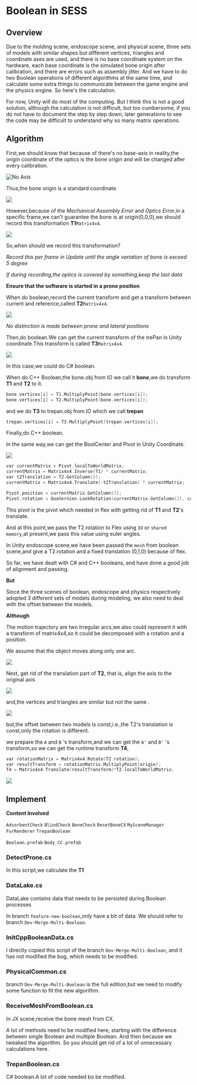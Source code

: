 # Boolean in SESS

## Overview
Due to the molding scene, endoscope scene, and physical scene, three sets of models with similar shapes but different vertices, triangles and coordinate axes are used, and there is no base coordinate system on the hardware, each base coordinate is the simulated bone origin after calibration, and there are errors such as assembly jitter. And we have to do two Boolean operations of different algorithms at the same time, and calculate some extra things to communicate between the game engine and the physics engine. So here's the calculation.

For now, Unity will do most of the computing. But I think this is not a good solution, although the calculation is not difficult, but too cumbersome, if you do not have to document the step by step down, later generations to see the code may be difficult to understand why so many matrix operations.

## Algorithm
First,we should know that because of there's no base-axis in reality,the origin coordinate of the optics is the bone origin and 
will be changed after every calibration.

![No Axis](https://pic4rain.oss-cn-beijing.aliyuncs.com/img/No%20Base%20Axis.png)

Thus,the bone origin is a standard coordinate.

![](https://pic4rain.oss-cn-beijing.aliyuncs.com/img/standardTransform.png)

However,because of the *Mechanical Assembly Error* and *Optics Error*,in a specific frame,we can't guarantee the
bone is at origin(0,0,0),we should record this transformation **T1**`Matrix4x4`.

![](https://pic4rain.oss-cn-beijing.aliyuncs.com/img/assemblyOpticsError.png)

So,when should we record this transformation?

*Record this per frame in Update until the angle variation of bone is exceed 5 degree*

*If during recording,the optics is covered by something,keep the last data*

**Ensure that the software is started in a prone position**

When do boolean,record the current transform and get a transform between current and reference,called **T2**`Matrix4x4`.

![](https://pic4rain.oss-cn-beijing.aliyuncs.com/img/T2.png)

*No distinction is made between prone and lateral positions*

Then,do boolean.We can get the current transform of the trePan in Unity coordinate.This transform is called **T3**`Matrix4x4`.

![](https://pic4rain.oss-cn-beijing.aliyuncs.com/img/Dobool.png)

In this case,we could do C# boolean.

When do C++ Boolean,the bone.obj from IO we call it **bone**,we do transform **T1** and **T2** to it.

```c++
bone.vertices[i] = T1.MultiplyPoint(bone.vertices[i]);
bone.vertices[i] = T2.MultiplyPoint(bone.vertices[i]);
```
and we do **T3** to trepan.obj from IO which we call **trepan**

```c++
trepan.vertices[i] = T3.MultiplyPoint(trepan.vertices[i]);
```

Finally,do C++ boolean.


In the same way,we can get the BoolCenter and Pivot in Unity Coordinate.

![](https://pic4rain.oss-cn-beijing.aliyuncs.com/img/Pivot.png)

```c++
var currentMatrix = Pivot.localToWorldMatrix;
currentMatrix = Matrix4x4.Inverse(T1) * currentMatrix;
var t2Translation = T2.GetColumn(3);
currentMatrix = Matrix4x4.Translate(-t2Translation) * currentMatrix;

Pivot.position = currentMatrix.GetColumn(3);
Pivot.rotation = Quaternion.LookRotation(currentMatrix.GetColumn(2), currentMatrix.GetColumn(1));
```

This pivot is the pivot which needed in flex with getting rid of **T1** and **T2**'s translate.

And at this point,we pass the T2.rotation to Flex using `IO` or `shared memory`,at present,we pass this value using euler angles.

In Unity endoscope scene,we have been passed the `mesh` from boolean scene,and give a T2.rotation and a fixed translation (0,1,0) because of flex.

So far, we have dealt with C# and C++ booleans, and have done a good job of alignment and passing.

**But**

Since the three scenes of boolean, endoscope and physics respectively adopted 3 different sets of models during modeling, we also need to deal with the offset between the models.

**Although**

The motion trajectory are two Irregular arcs,we also could represent it with a transform of matrix4x4,so it could be decomposed
 with a rotation and a position.

We assume that the object moves along only one arc.

![](https://pic4rain.oss-cn-beijing.aliyuncs.com/img/T2_2.png)

Next, get rid of the translation part of **T2**, that is, align the axis to the original axis

![](https://pic4rain.oss-cn-beijing.aliyuncs.com/img/Rot.png)

and,the vertices and triangles are similar but not the same .

![](https://pic4rain.oss-cn-beijing.aliyuncs.com/img/model.png)

but,the offset between two models is const,i.e.,the T2's translation is const,only the rotation is different.

we prepare the `A` and `B` 's transform,and we can get the `A'` and `B'` 's transform,so we can get the runtime transform **T4**,

```c++
var rotationMatrix = Matrix4x4.Rotate(T2.rotation);
var resultTransform = rotationMatrix.MultiplyPoint(origin);
T4 = Matrix4x4.Translate(resultTransform)*T2.localToWorldMatrix;
```

![](https://pic4rain.oss-cn-beijing.aliyuncs.com/img/offset.png)

## Implement

**Content Involved**

`AdsorbentCheck` `BlindCheck` `BoneCheck` `ResetBoneCX` `MySceneManager` `FurRenderer` `TrepanBoolean`

`Boolean.prefab` `Body_CC.prefab`


### DetectProne.cs

In this script,we calculate the **T1**

### DataLake.cs

DataLake contains data that needs to be persisted during Boolean processes

In branch `feature-new-boolean`,only have a bit of data.
We should refer to branch `Dev-Merge-Multi-Boolean`.

### InitCppBooleanData.cs

I directly copied this script of the branch `Dev-Merge-Multi-Boolean`, and it has not modified the bug, which needs to be modified.

### PhysicalCommon.cs

branch `Dev-Merge-Multi-Boolean` is the full edition,but we need to modify some function to fit the new algorithm.

### ReceiveMeshFromBoolean.cs

In JX scene,receive the bone mesh from CX.

A lot of methods need to be modified here, starting with the difference between single Boolean and multiple Boolean. And then because we tweaked the algorithm. So you should get rid of a lot of unnecessary calculations here.

### TrepanBoolean.cs

C# boolean.A lot of code needed bo be modified.